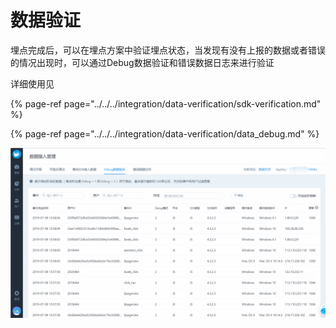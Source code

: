 # 数据验证

埋点完成后，可以在埋点方案中验证埋点状态，当发现有没有上报的数据或者错误的情况出现时，可以通过Debug数据验证和错误数据日志来进行验证

详细使用见

{% page-ref page="../../../integration/data-verification/sdk-verification.md" %}

{% page-ref page="../../../integration/data-verification/data\_debug.md" %}

![](../../../.gitbook/assets/image%20%2874%29.png)

